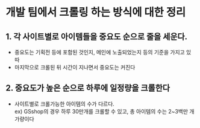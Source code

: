 개발 팀에서 크롤링 하는 방식에 대한 정리
================================
## 1. 각 사이트별로 아이템들을 중요도 순으로 줄을 세운다.
* 중요도는 기획전 등에 포함된 것인지, 메인에 노출되었는지 등의 기준을 가지고 있따
* 마지막으로 크롤된 뒤 시간이 지나면서 중요도는 커진다
## 2. 중요도가 높은 순으로 하루에 일정량을 크롤한다
* 사이트별로 크롤가능한 아이템의 수가 다르다. <br>
ex) GSshop의 경우 하루 30만개를 크롤할 수 있고, 총 아이템의 수는 2~3백만 개 가량이다
